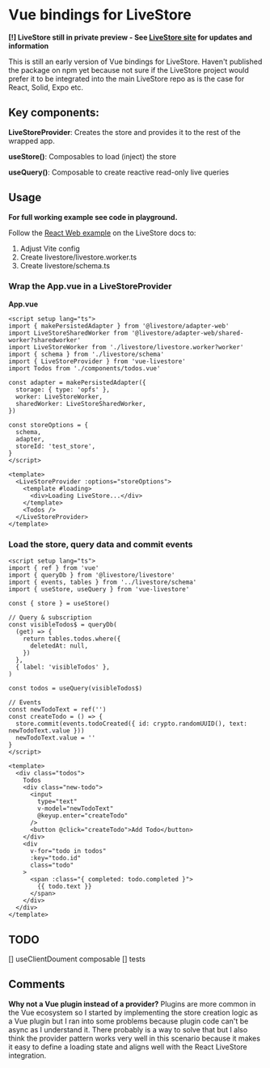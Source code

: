 # Vue bindings for LiveStore

**[!] LiveStore still in private preview - See [LiveStore site](https://livestore.dev/) for updates and information**

This is still an early version of Vue bindings for LiveStore. Haven't published the package on npm yet because not sure if the LiveStore project would prefer it to be integrated into the main LiveStore repo as is the case for React, Solid, Expo etc.

## Key components:

**LiveStoreProvider**: Creates the store and provides it to the rest of the wrapped app.

**useStore()**: Composables to load (inject) the store

**useQuery()**: Composable to create reactive read-only live queries

## Usage

**For full working example see code in playground.**

Follow the [React Web example](https://dev.docs.livestore.dev/getting-started/react-web/) on the LiveStore docs to:
1. Adjust Vite config
2. Create livestore/livestore.worker.ts
3. Create livestore/schema.ts

### Wrap the App.vue in a LiveStoreProvider

**App.vue**
```
<script setup lang="ts">
import { makePersistedAdapter } from '@livestore/adapter-web'
import LiveStoreSharedWorker from '@livestore/adapter-web/shared-worker?sharedworker'
import LiveStoreWorker from './livestore/livestore.worker?worker'
import { schema } from './livestore/schema'
import { LiveStoreProvider } from 'vue-livestore'
import Todos from './components/todos.vue'

const adapter = makePersistedAdapter({
  storage: { type: 'opfs' },
  worker: LiveStoreWorker,
  sharedWorker: LiveStoreSharedWorker,
})

const storeOptions = {
  schema,
  adapter,
  storeId: 'test_store',
}
</script>

<template>
  <LiveStoreProvider :options="storeOptions">
    <template #loading>
      <div>Loading LiveStore...</div>
    </template>
    <Todos />
  </LiveStoreProvider>
</template>
```

### Load the store, query data and commit events

```
<script setup lang="ts">
import { ref } from 'vue'
import { queryDb } from '@livestore/livestore'
import { events, tables } from '../livestore/schema'
import { useStore, useQuery } from 'vue-livestore'

const { store } = useStore()

// Query & subscription
const visibleTodos$ = queryDb(
  (get) => {
    return tables.todos.where({
      deletedAt: null,
    })
  },
  { label: 'visibleTodos' },
)

const todos = useQuery(visibleTodos$)

// Events
const newTodoText = ref('')
const createTodo = () => {
  store.commit(events.todoCreated({ id: crypto.randomUUID(), text: newTodoText.value }))
  newTodoText.value = ''
}
</script>

<template>
  <div class="todos">
    Todos
    <div class="new-todo">
      <input
        type="text"
        v-model="newTodoText"
        @keyup.enter="createTodo"
      />
      <button @click="createTodo">Add Todo</button>
    </div>
    <div
      v-for="todo in todos"
      :key="todo.id"
      class="todo"
    >
      <span :class="{ completed: todo.completed }">
        {{ todo.text }}
      </span>
    </div>
  </div>
</template>
```

## TODO
[] useClientDoument composable
[] tests

## Comments
**Why not a Vue plugin instead of a provider?**
Plugins are more common in the Vue ecosystem so I started by implementing the store creation logic as a Vue plugin but I ran into some problems because plugin code can't be async as I understand it. There probably is a way to solve that but I also think the provider pattern works very well in this scenario because it makes it easy to define a loading state and aligns well with the React LiveStore integration.